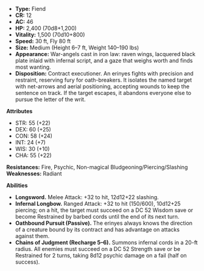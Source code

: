 - **Type:** Fiend
- **CR:** 12
- **AC:** 46
- **HP:** 2,400 (70d8+1,200)
- **Vitality:** 1,500 (70d10+800)
- **Speed:** 30 ft, Fly 80 ft
- **Size:** Medium (Height 6–7 ft, Weight 140–190 lbs)
- **Appearance:** War-angels cast in iron law: raven wings, lacquered black plate inlaid with infernal script, and a gaze that weighs worth and finds most wanting.
- **Disposition:** Contract executioner. An erinyes fights with precision and restraint, reserving fury for oath-breakers. It isolates the named target with net-arrows and aerial positioning, accepting wounds to keep the sentence on track. If the target escapes, it abandons everyone else to pursue the letter of the writ.

**Attributes**
- STR: 55 (+22)
- DEX: 60 (+25)
- CON: 58 (+24)
- INT: 24 (+7)
- WIS: 30 (+10)
- CHA: 55 (+22)

**Resistances:** Fire, Psychic, Non-magical Bludgeoning/Piercing/Slashing  
**Weaknesses:** Radiant

**Abilities**
- **Longsword.** Melee Attack: +32 to hit, 12d12+22 slashing.
- **Infernal Longbow.** Ranged Attack: +32 to hit (150/600), 10d12+25 piercing; on a hit, the target must succeed on a DC 52 Wisdom save or become Restrained by barbed cords until the end of its next turn.
- **Oathbound Pursuit (Passive).** The erinyes always knows the direction of a creature bound by its contract and has advantage on attacks against them.
- **Chains of Judgment (Recharge 5–6).** Summons infernal cords in a 20-ft radius. All enemies must succeed on a DC 52 Strength save or be Restrained for 2 turns, taking 8d12 psychic damage on a fail (half on success).